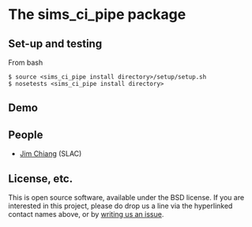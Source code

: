 # The sims_ci_pipe package

## Set-up and testing
From bash
```
$ source <sims_ci_pipe install directory>/setup/setup.sh
$ nosetests <sims_ci_pipe install directory>
```

## Demo

## People
* [Jim Chiang](https://github.com/DarkEnergyScienceCollaboration/sims_ci_pipe/issues/new?body=@jchiang87) (SLAC)

## License, etc.

This is open source software, available under the BSD license. If you are interested in this project, please do drop us a line via the hyperlinked contact names above, or by [writing us an issue](https://github.com/DarkEnergyScienceCollaboration/sims_ci_pipe/issues/new).
